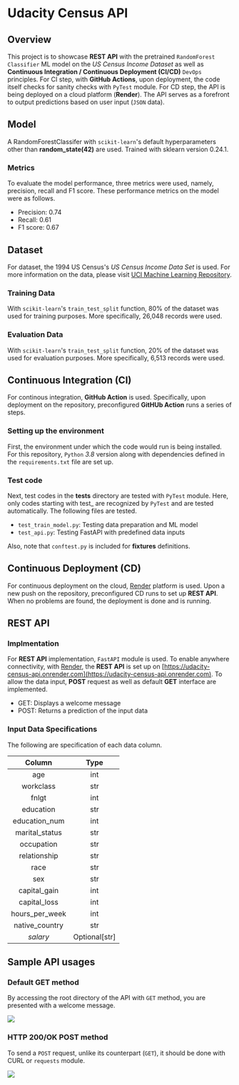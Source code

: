 # Udacity Census API


## Overview

This project is to showcase **REST API** with the pretrained `RandomForest Classifier` ML model on the *US Census Income Dataset* as well as **Continuous Integration / Continuous Deployment (CI/CD)** `DevOps` principles. 
For CI step, with **GitHub Actions**, upon deployment, the code itself checks for sanity checks with `PyTest` module. For CD step, the API is being deployed on a cloud platform (**Render**).
The API serves as a forefront to output predictions based on user input (`JSON` data). 


## Model

A RandomForestClassifer with `scikit-learn`'s default hyperparameters other than **random_state(42)** are used. Trained with sklearn version 0.24.1.

### Metrics

To evaluate the model performance, three metrics were used, namely, precision, recall and F1 score. These performance metrics on the model were as follows.

* Precision: 0.74
* Recall: 0.61
* F1 score: 0.67


## Dataset

For dataset, the 1994 US Census's *US Census Income Data Set* is used. For more information on the data, please visit [UCI Machine Learning Repository](https://archive.ics.uci.edu/ml/datasets/census+income). 

### Training Data

With `scikit-learn`'s `train_test_split` function, 80% of the dataset was used for training purposes. More specifically, 26,048 records were used.


### Evaluation Data

With `scikit-learn`'s `train_test_split` function, 20% of the dataset was used for evaluation purposes. More specifically, 6,513 records were used.


## Continuous Integration (CI)

For continous integration, **GitHub Action** is used. Specifically, upon deployment on the repository, preconfigured **GitHUb Action** runs a series of steps.

### Setting up the environment 

First, the environment under which the code would run is being installed. For this repository, `Python` *3.8* version along with dependencies defined in the `requirements.txt` file are set up.

### Test code

Next, test codes in the **tests** directory are tested with `PyTest` module. Here, only codes starting with test_ are recognized by `PyTest` and are tested automatically. The following files are tested.

* `test_train_model.py`: Testing data preparation and ML model
* `test_api.py`: Testing FastAPI with predefined data inputs

Also, note that `conftest.py` is included for **fixtures** definitions.


## Continuous Deployment (CD)

For continuous deployment on the cloud, [Render](https://render.com) platform is used. Upon a new push on the repository, preconfigured CD runs to set up **REST API**. When no problems are found, the deployment is done and is running.



## REST API

### Implmentation

For **REST API** implementation, `FastAPI` module is used. 
To enable anywhere connectivity, with [Render](https://render.com), the **REST API** is set up on [https://udacity-census-api.onrender.com](https://udacity-census-api.onrender.com).
To allow the data input, **POST** request as well as default **GET** interface are implemented.

* GET: Displays a welcome message
* POST: Returns a prediction of the input data

### Input Data Specifications

The following are specification of each data column.

| Column | Type |
| :---: | :---: |
| age | int |
| workclass | str |
| fnlgt | int |
| education | str |
| education_num | int |
| marital_status | str |
| occupation | str |
| relationship | str |
| race | str |
| sex | str |
| capital_gain | int |
| capital_loss | int |
| hours_per_week | int |
| native_country | str |
| *salary* | Optional[str] |


## Sample API usages

### Default GET method

By accessing the root directory of the API with `GET` method, you are presented with a welcome message.

![](https://github.com/staedi/udacity-census-api/raw/main/screenshots/live_get.png)

### HTTP 200/OK POST method

To send a `POST` request, unlike its counterpart (`GET`), it should be done with CURL or `requests` module.

![](https://github.com/staedi/udacity-census-api/raw/main/screenshots/live_post.png)